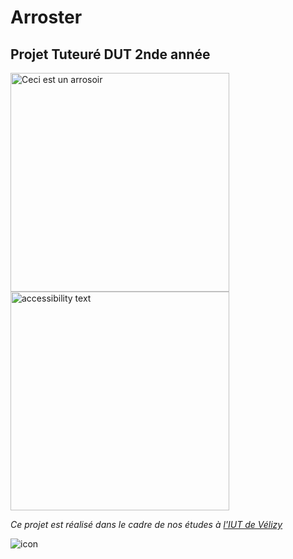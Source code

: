 # Arroster
## Projet Tuteuré DUT 2nde année


<p align="left">
  <img src="https://images-na.ssl-images-amazon.com/images/I/612HOAyhc7L._SL1200_.jpg" width="350" title="Ceci est un arrosoir">
  <img src="https://images-na.ssl-images-amazon.com/images/I/612HOAyhc7L._SL1200_.jpg" width="350" alt="accessibility text">
</p>


_Ce projet est réalisé dans le cadre de nos études à [l'IUT de Vélizy](http://www.iut-velizy.uvsq.fr/)_





















![icon](http://www.yvelinesradio.com/infos_all/photos/2015/LOGO-UNIVERSITE-08-01-2015-17h30-27-LICENCE-COMMUNICATION-SYSTEMES-EMBARQUES.jpg)
